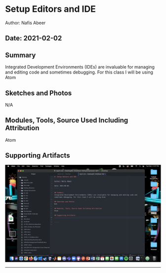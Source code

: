 #  Setup Editors and IDE

Author: Nafis Abeer

Date: 2021-02-02
-----

## Summary
Integrated Development Environments (IDEs) are invaluable for managing and editing code and sometimes debugging. For this class I will be using Atom

## Sketches and Photos
N/A

## Modules, Tools, Source Used Including Attribution
Atom

## Supporting Artifacts
![Image](./images/atom_use.png)

-----

